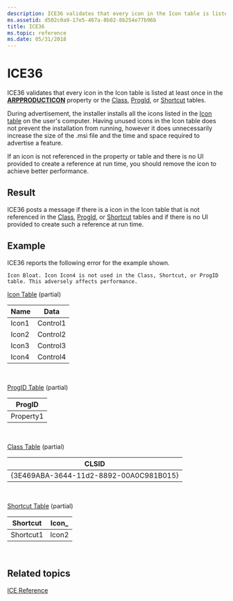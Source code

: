 ```yaml
---
description: ICE36 validates that every icon in the Icon table is listed at least once in the ARPPRODUCTICON property or the Class, ProgId, or Shortcut tables.
ms.assetid: d502c0a9-17e5-467a-8b02-8b254e77b96b
title: ICE36
ms.topic: reference
ms.date: 05/31/2018
---
```


# ICE36

ICE36 validates that every icon in the Icon table is listed at least once in the [**ARPPRODUCTICON**](arpproducticon.md) property or the [Class](class-table.md), [ProgId](progid-table.md), or [Shortcut](shortcut-table.md) tables.

During advertisement, the installer installs all the icons listed in the [Icon table](icon-table.md) on the user's computer. Having unused icons in the Icon table does not prevent the installation from running, however it does unnecessarily increase the size of the .msi file and the time and space required to advertise a feature.

If an icon is not referenced in the property or table and there is no UI provided to create a reference at run time, you should remove the icon to achieve better performance.

## Result

ICE36 posts a message if there is a icon in the Icon table that is not referenced in the [Class](class-table.md), [ProgId](progid-table.md), or [Shortcut](shortcut-table.md) tables and if there is no UI provided to create such a reference at run time.

## Example

ICE36 reports the following error for the example shown.

``` syntax
Icon Bloat. Icon Icon4 is not used in the Class, Shortcut, or ProgID table. This adversely affects performance.
```

[Icon Table](icon-table.md) (partial)



| Name  | Data     |
|-------|----------|
| Icon1 | Control1 |
| Icon2 | Control2 |
| Icon3 | Control3 |
| Icon4 | Control4 |



 

[ProgID Table](progid-table.md) (partial)



| ProgID    |
|-----------|
| Property1 |



 

[Class Table](class-table.md) (partial)



| CLSID                                  |
|----------------------------------------|
| {3E469ABA-3644-11d2-8892-00A0C981B015} |



 

[Shortcut Table](shortcut-table.md) (partial)



| Shortcut  | Icon\_ |
|-----------|--------|
| Shortcut1 | Icon2  |



 

## Related topics

<dl> <dt>

[ICE Reference](ice-reference.md)
</dt> </dl>

 

 



